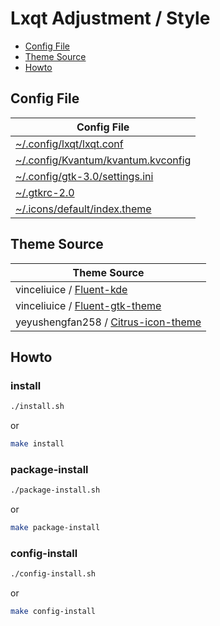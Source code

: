 

# Lxqt Adjustment / Style

* [Config File](#config-file)
* [Theme Source](#theme-source)
* [Howto](#howto)



## Config File

| Config File |
| ----------- |
| [~/.config/lxqt/lxqt.conf](asset/overlay/etc/skel/.config/lxqt/lxqt.conf) |
| [~/.config/Kvantum/kvantum.kvconfig](asset/overlay/etc/skel/.config/Kvantum/kvantum.kvconfig) |
| [~/.config/gtk-3.0/settings.ini](asset/overlay/etc/skel/.config/gtk-3.0/settings.ini) |
| [~/.gtkrc-2.0](asset/overlay/etc/skel/.gtkrc-2.0) |
| [~/.icons/default/index.theme](asset/overlay/etc/skel/.icons/default/index.theme) |




## Theme Source

| Theme Source |
| ------------ |
| vinceliuice / [Fluent-kde](https://github.com/vinceliuice/Fluent-kde) |
| vinceliuice / [Fluent-gtk-theme](https://github.com/vinceliuice/Fluent-gtk-theme) |
| yeyushengfan258 / [Citrus-icon-theme](https://github.com/yeyushengfan258/Citrus-icon-theme) |




## Howto


### install

``` sh
./install.sh
```

or

``` sh
make install
```


### package-install

``` sh
./package-install.sh
```

or

``` sh
make package-install
```


### config-install

``` sh
./config-install.sh
```

or

``` sh
make config-install
```
